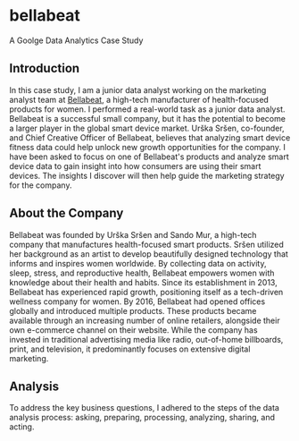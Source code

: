 # bellabeat

A Goolge Data Analytics Case Study

## Introduction
In this case study, I am a junior data analyst working on the marketing analyst team at [Bellabeat](https://bellabeat.com), a high-tech manufacturer of health-focused products for women. I performed a real-world task as a junior data analyst. Bellabeat is a successful small company, but it has the potential to become a larger player in the global smart device market. Urška Sršen, co-founder, and Chief Creative Officer of Bellabeat, believes that analyzing smart device fitness data could help unlock new growth opportunities for the company. I have been asked to focus on one of Bellabeat's products and analyze smart device data to gain insight into how consumers are using their smart devices. The insights I discover will then help guide the marketing strategy for the company.


## About the Company
Bellabeat was founded by Urška Sršen and Sando Mur, a high-tech company that manufactures health-focused smart products. Sršen utilized her background as an artist to develop beautifully designed technology that informs and inspires women worldwide. By collecting data on activity, sleep, stress, and reproductive health, Bellabeat empowers women with knowledge about their health and habits. Since its establishment in 2013, Bellabeat has experienced rapid growth, positioning itself as a tech-driven wellness company for women. By 2016, Bellabeat had opened offices globally and introduced multiple products. These products became available through an increasing number of online retailers, alongside their own e-commerce channel on their website. While the company has invested in traditional advertising media like radio, out-of-home billboards, print, and television, it predominantly focuses on extensive digital marketing.

## Analysis
To address the key business questions, I adhered to the steps of the data analysis process: asking, preparing, processing, analyzing, sharing, and acting.
